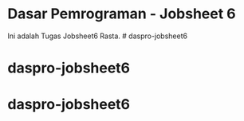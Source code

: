 # Dasar Pemrograman - Jobsheet 6

Ini adalah Tugas Jobsheet6 Rasta. # daspro-jobsheet6
# daspro-jobsheet6
# daspro-jobsheet6
